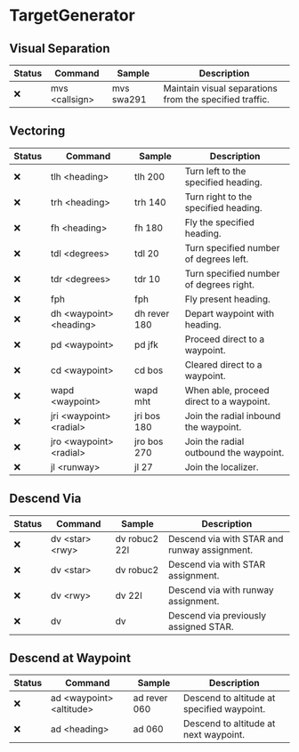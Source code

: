 # TargetGenerator

## Visual Separation
Status | Command | Sample | Description
--- | --- | --- | ---
:x: | mvs \<callsign> | mvs swa291 | Maintain visual separations from the specified traffic.

## Vectoring
Status | Command | Sample | Description
--- | --- | --- | ---
:x: | tlh \<heading> | tlh 200 | Turn left to the specified heading.
:x: | trh \<heading> | trh 140 | Turn right to the specified heading.
:x: | fh \<heading> | fh 180 | Fly the specified heading.
:x: | tdl \<degrees> | tdl 20 | Turn specified number of degrees left.
:x: | tdr \<degrees> | tdr 10 | Turn specified number of degrees right.
:x: | fph | fph | Fly present heading.
:x: | dh \<waypoint> \<heading> | dh rever 180 | Depart waypoint with heading.
:x: | pd \<waypoint> | pd jfk | Proceed direct to a waypoint.
:x: | cd \<waypoint> | cd bos | Cleared direct to a waypoint.
:x: | wapd \<waypoint> | wapd mht | When able, proceed direct to a waypoint.
:x: | jri \<waypoint> \<radial> | jri bos 180 | Join the radial inbound the waypoint.
:x: | jro \<waypoint> \<radial> | jro bos 270 | Join the radial outbound the waypoint.
:x: | jl \<runway> | jl 27 | Join the localizer.

## Descend Via
Status | Command | Sample | Description
--- | --- | --- | ---
:x: | dv \<star> \<rwy> | dv robuc2 22l | Descend via with STAR and runway assignment.
:x: | dv \<star> | dv robuc2 | Descend via with STAR assignment.
:x: | dv \<rwy> | dv 22l | Descend via with runway assignment.
:x: | dv | dv | Descend via previously assigned STAR.

## Descend at Waypoint
Status | Command | Sample | Description
--- | --- | --- | ---
:x: | ad \<waypoint> \<altitude> | ad rever 060 | Descend to altitude at specified waypoint.
:x: | ad \<heading> | ad 060 | Descend to altitude at next waypoint.

